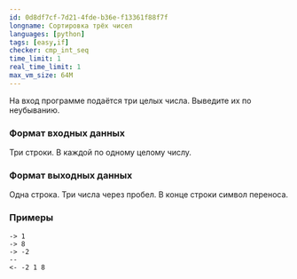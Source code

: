 ```yaml
---
id: 0d8df7cf-7d21-4fde-b36e-f13361f88f7f
longname: Сортировка трёх чисел
languages: [python]
tags: [easy,if]
checker: cmp_int_seq
time_limit: 1
real_time_limit: 1
max_vm_size: 64M
---
```



На вход программе подаётся три целых числа. Выведите их по неубыванию.

### Формат входных данных

Три строки. В каждой по одному целому числу.

### Формат выходных данных

Одна строка. Три числа через пробел. В конце строки символ переноса.

### Примеры

```
-> 1
-> 8
-> -2
--
<- -2 1 8
```